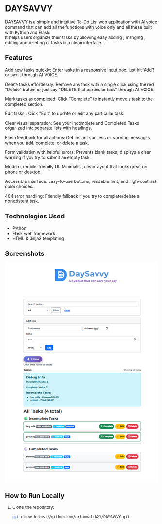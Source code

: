 # DAYSAVVY

DAYSAVVY is a simple and intuitive To-Do List web application with AI voice command that can add all the functions with voice only and all these built with Python and Flask.  
It helps users organize their tasks by allowing easy adding , manging , editing and deleting of tasks in a clean interface.

## Features
Add new tasks quickly: Enter tasks in a responsive input box, just hit ‘Add’! or say it through AI VOICE.

Delete tasks effortlessly: Remove any task with a single click using the red “Delete” button or just say "DELETE that particular task" through AI VOICE.

Mark tasks as completed: Click “Complete” to instantly move a task to the completed section.

Edit tasks : Click "Edit" to update or edit any particular task.

Clear visual separation: See your Incomplete and Completed Tasks organized into separate lists with headings.

Flash feedback for all actions: Get instant success or warning messages when you add, complete, or delete a task.

Form validation with helpful errors: Prevents blank tasks; displays a clear warning if you try to submit an empty task.

Modern, mobile-friendly UI: Minimalist, clean layout that looks great on phone or desktop.

Accessible interface: Easy-to-use buttons, readable font, and high-contrast color choices.

404 error handling: Friendly fallback if you try to complete/delete a nonexistent task.

## Technologies Used

- Python  
- Flask web framework  
- HTML & Jinja2 templating  

## Screenshots

![Homepage](Images/Home.png)


## How to Run Locally

1. Clone the repository:  
   ```bash
   git clone https://github.com/arhammalik21/DAYSAVVY.git
